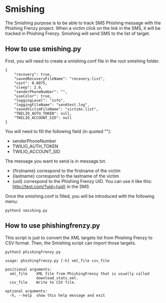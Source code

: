 # Smishing

The Smishing purpose is to be able to track SMS Phishing message with the Phishing Frenzy project. When a victim click on the link in the SMS, it will be tracked in Phishing Frenzy. Smishing will send SMS to the list of target. 





## How to use smishing.py
First, you will need to create a smishing.conf file in the root smishing folder. 

```
{
    "recovery": true,
    "savedRecoveryFileName": "recovery.list",
    "cost": 0.0075,
    "sleep": 2.0,
    "senderPhoneNumber": "",
    "useColor": true,
    "loggingLevel": "info",
    "loggingFileName": "sendtest.log",
    "savedVictimFileName": "victims.list",
    "TWILIO_AUTH_TOKEN": null,
    "TWILIO_ACCOUNT_SID": null
}
```

You will need to fill the following field (in quoted ""):
- senderPhoneNumber 
- TWILIO_AUTH_TOKEN
- TWILIO_ACCOUNT_SID

The message you want to send is in message.txt. 
- {firstname} correspond to the firstname of the victim
- {lastname} correspond to the lastname of the victim
- {uid} correspond to the Phishing Frenzy UID. You can use it like this: http://test.com/?uid={uid} in the SMS


Once the smishing.conf is filled, you will be introduced with the following menu:

`python3 smishing.py`





## How to use phishingfrenzy.py

This script is just to convert the XML targets list from Phishing Frenzy to CSV format. Then, the Smishing script can import those targets.

`python3 phishingfrenzy.py`

```
usage: phishingfrenzy.py [-h] xml_file csv_file

positional arguments:
  xml_file    XML file from PhishingFrenzy that is usually called
              download_stats.xml.
  csv_file    Write to CSV file.

optional arguments:
  -h, --help  show this help message and exit
```


